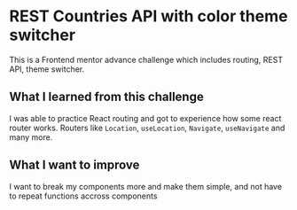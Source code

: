 # REST Countries API with color theme switcher

This is a Frontend mentor advance challenge which includes routing, REST API, theme switcher.


## What I learned from this challenge

I was able to practice React routing and got to experience how some react router works.
Routers like `Location`, `useLocation`, `Navigate`, `useNavigate` and many more.


## What I want to improve

I want to break my components more and make them simple, and not have to repeat functions accross components
